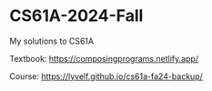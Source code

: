 # CS61A-2024-Fall
My solutions to CS61A

Textbook: https://composingprograms.netlify.app/

Course: https://lyvelf.github.io/cs61a-fa24-backup/
